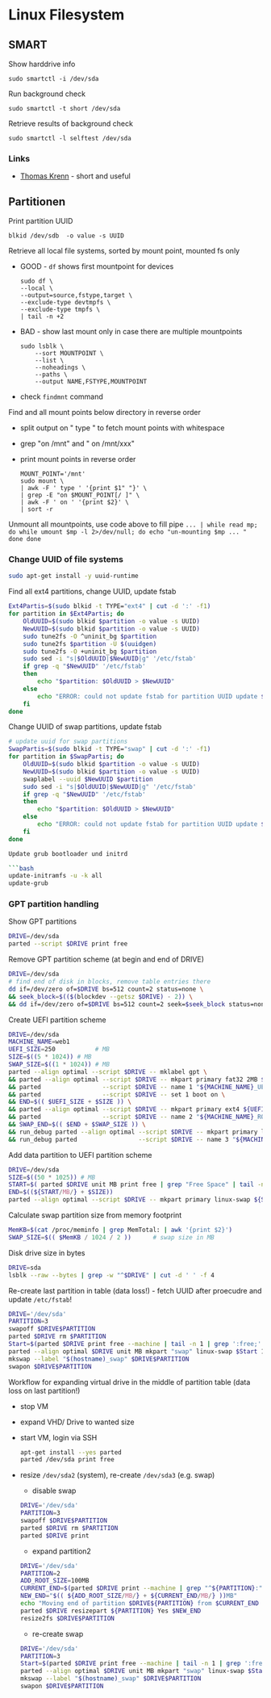 # Linux Filesystem

## SMART

Show harddrive info
```
sudo smartctl -i /dev/sda
```

Run background check

```
sudo smartctl -t short /dev/sda
```

Retrieve results of background check

```
sudo smartctl -l selftest /dev/sda
```


### Links

* [Thomas Krenn](https://www.thomas-krenn.com/de/wiki/SMART_Tests_mit_smartctl) - short and useful



## Partitionen

Print partition UUID
```
blkid /dev/sdb  -o value -s UUID
```

Retrieve all local file systems, sorted by mount point, mounted fs only
* GOOD - `df` shows first mountpoint for devices
    ```
    sudo df \
    --local \
    --output=source,fstype,target \
    --exclude-type devtmpfs \
    --exclude-type tmpfs \
    | tail -n +2
    ```
* BAD - show last mount only in case there are multiple mountpoints
    ```
    sudo lsblk \
        --sort MOUNTPOINT \
        --list \
        --noheadings \
        --paths \
        --output NAME,FSTYPE,MOUNTPOINT
    ```
* check `findmnt` command

Find and all mount points below directory in reverse order
* split output on " type " to fetch mount points with whitespace
* grep "on /mnt" and " on /mnt/xxx"
* print mount points in reverse order

    ```
    MOUNT_POINT='/mnt'
    sudo mount \
    | awk -F ' type ' '{print $1" "}' \
    | grep -E "on $MOUNT_POINT[/ ]" \
    | awk -F ' on ' '{print $2}' \
    | sort -r
    ```
Unmount all mountpoints, use code above to fill pipe
    ```
    ... | while read mp; do
        while umount $mp -l 2>/dev/null; do
            echo "un-mounting $mp ... "
        done
    done
    ```

### Change UUID of file systems

```bash
sudo apt-get install -y uuid-runtime
```

Find all ext4 partitions, change UUID, update fstab
```bash
Ext4Partis=$(sudo blkid -t TYPE="ext4" | cut -d ':' -f1)
for partition in $Ext4Partis; do
    OldUUID=$(sudo blkid $partition -o value -s UUID)
    NewUUID=$(sudo blkid $partition -o value -s UUID)
    sudo tune2fs -O ^uninit_bg $partition
    sudo tune2fs $partition -U $(uuidgen)
    sudo tune2fs -O +uninit_bg $partition
    sudo sed -i "s|$OldUUID|$NewUUID|g" '/etc/fstab'
    if grep -q "$NewUUID" '/etc/fstab'
    then
        echo "$partition: $OldUUID > $NewUUID"
    else
        echo "ERROR: could not update fstab for partition UUID update $OldUUID > $NewUUID"
    fi
done
```
Change UUID of swap partitions, update fstab
```bash
# update uuid for swap partitions
SwapPartis=$(sudo blkid -t TYPE="swap" | cut -d ':' -f1)
for partition in $SwapPartis; do
    OldUUID=$(sudo blkid $partition -o value -s UUID)
    NewUUID=$(sudo blkid $partition -o value -s UUID)
    swaplabel --uuid $NewUUID $partition
    sudo sed -i "s|$OldUUID|$NewUUID|g" '/etc/fstab'
    if grep -q "$NewUUID" '/etc/fstab'
    then
        echo "$partition: $OldUUID > $NewUUID"
    else
        echo "ERROR: could not update fstab for partition UUID update $OldUUID > $NewUUID"
    fi
done

Update grub bootloader und initrd

```bash
update-initramfs -u -k all
update-grub
```

### GPT partition handling

Show GPT partitions
```bash
DRIVE=/dev/sda
parted --script $DRIVE print free
```


Remove GPT partition scheme (at begin and end of DRIVE)
```bash
DRIVE=/dev/sda
# find end of disk in blocks, remove table entries there
dd if=/dev/zero of=$DRIVE bs=512 count=2 status=none \
&& seek_block=$(($(blockdev --getsz $DRIVE) - 2)) \
&& dd if=/dev/zero of=$DRIVE bs=512 count=2 seek=$seek_block status=none
```

Create UEFI partition scheme
```bash
DRIVE=/dev/sda
MACHINE_NAME=web1
UEFI_SIZE=250           # MB
SIZE=$((5 * 1024)) # MB
SWAP_SIZE=$((1 * 1024)) # MB
parted --align optimal --script $DRIVE -- mklabel gpt \
&& parted --align optimal --script $DRIVE -- mkpart primary fat32 2MB ${UEFI_SIZE}MB \
&& parted                 --script $DRIVE -- name 1 "${MACHINE_NAME}_UEFI" \
&& parted                 --script $DRIVE -- set 1 boot on \
&& END=$(( $UEFI_SIZE + $SIZE )) \
&& parted --align optimal --script $DRIVE -- mkpart primary ext4 ${UEFI_SIZE}MB ${END}MB \
&& parted                 --script $DRIVE -- name 2 "${MACHINE_NAME}_ROOT"  \
&& SWAP_END=$(( $END + $SWAP_SIZE )) \
&& run_debug parted --align optimal --script $DRIVE -- mkpart primary linux-swap ${END}MB ${SWAP_END}MB \
&& run_debug parted                 --script $DRIVE -- name 3 "${MACHINE_NAME}_swap"  
```

Add data partition to UEFI partition scheme
```bash
DRIVE=/dev/sda
SIZE=$((50 * 1025)) # MB
START=$( parted $DRIVE unit MB print free | grep "Free Space" | tail -n -1 | awk '{print $1}')
END=$((${START/MB/} + $SIZE))
parted --align optimal --script $DRIVE -- mkpart primary linux-swap ${START}MB ${END}MB  
```

Calculate swap partition size from memory footprint
```bash
MemKB=$(cat /proc/meminfo | grep MemTotal: | awk '{print $2}')
SWAP_SIZE=$(( $MemKB / 1024 / 2 ))      # swap size in MB
```

Disk drive size in bytes
```bash
DRIVE=sda
lsblk --raw --bytes | grep -w "^$DRIVE" | cut -d ' ' -f 4
```


Re-create last partition in table (data loss!) - fetch UUID after proecudre and update `/etc/fstab`!
```bash
DRIVE='/dev/sda'
PARTITION=3
swapoff $DRIVE$PARTITION
parted $DRIVE rm $PARTITION
Start=$(parted $DRIVE print free --machine | tail -n 1 | grep ':free;' | cut -d ':' -f 2)
parted --align optimal $DRIVE unit MB mkpart "swap" linux-swap $Start 100%
mkswap --label "$(hostname)_swap" $DRIVE$PARTITION
swapon $DRIVE$PARTITION
```


Workflow for expanding virtual drive in the middle of partition table (data loss on last partition!)

* stop VM
* expand VHD/ Drive to wanted size
* start VM, login via SSH
    ```bash
    apt-get install --yes parted
    parted /dev/sda print free
    ```
* resize `/dev/sda2` (system), re-create `/dev/sda3` (e.g. swap)
    * disable swap
    ```bash
    DRIVE='/dev/sda'
    PARTITION=3
    swapoff $DRIVE$PARTITION
    parted $DRIVE rm $PARTITION
    parted $DRIVE print
    ```

    * expand partition2
    ```bash
    DRIVE='/dev/sda'
    PARTITION=2
    ADD_ROOT_SIZE=100MB
    CURRENT_END=$(parted $DRIVE print --machine | grep "^${PARTITION}:" | cut -d ':' -f 3)
    NEW_END="$(( ${ADD_ROOT_SIZE/MB/} + ${CURRENT_END/MB/} ))MB"
    echo "Moving end of partition $DRIVE${PARTITION} from $CURRENT_END to $NEW_END"
    parted $DRIVE resizepart ${PARTITION} Yes $NEW_END
    resize2fs $DRIVE$PARTITION
    ```

    * re-create swap
    ```bash
    DRIVE='/dev/sda'
    PARTITION=3
    Start=$(parted $DRIVE print free --machine | tail -n 1 | grep ':free;' | cut -d ':' -f 2)
    parted --align optimal $DRIVE unit MB mkpart "swap" linux-swap $Start 100%
    mkswap --label "$(hostname)_swap" $DRIVE$PARTITION
    swapon $DRIVE$PARTITION
    ```
